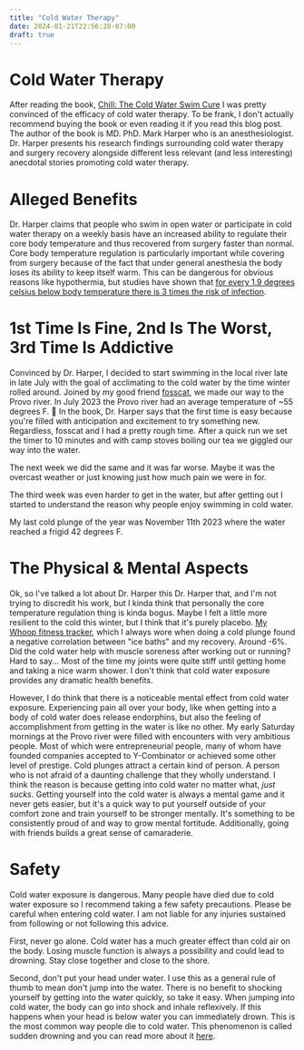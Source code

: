```yaml
---
title: "Cold Water Therapy"
date: 2024-01-21T22:56:28-07:00
draft: true
---
```


# Cold Water Therapy

After reading the book, [Chill: The Cold Water Swim Cure](https://www.amazon.com/Chill-Water-Cure_-Transformative-Guide/dp/1797213768) I was pretty convinced of the efficacy of cold water therapy. To be frank, I don't actually recommend buying the book or even reading it if you read this blog post.
The author of the book is MD. PhD. Mark Harper who is an anesthesiologist. Dr. Harper presents his research findings surrounding cold water therapy and surgery recovery alongside different less relevant (and less interesting) anecdotal stories promoting cold water therapy.

# Alleged Benefits

Dr. Harper claims that people who swim in open water or participate in cold water therapy on a weekly basis have an increased ability to regulate their core body temperature and thus recovered from surgery faster than normal. Core body temperature regulation is particularly important while covering from surgery because of the fact that under general anesthesia the body loses its ability to keep itself warm. This can be dangerous for obvious reasons like hypothermia, but studies have shown that [for every 1.9 degrees celsius below body temperature there is 3 times the risk of infection](https://en.wikipedia.org/wiki/Operating_theater#cite_note-5).

# 1st Time Is Fine, 2nd Is The Worst, 3rd Time Is Addictive

Convinced by Dr. Harper, I decided to start swimming in the local river late in late July with the goal of acclimating to the cold water by the time winter rolled around. Joined by my good friend [fosscat](https://fosscat.com), we made our way to the Provo river. In July 2023 the Provo river had an average temperature of ~55 degrees F. 🥶
In the book, Dr. Harper says that the first time is easy because you're filled with anticipation and excitement to try something new. Regardless, fosscat and I had a pretty rough time. After a quick run we set the timer to 10 minutes and with camp stoves boiling our tea we giggled our way into the water.

The next week we did the same and it was far worse. Maybe it was the overcast weather or just knowing just how much pain we were in for.

The third week was even harder to get in the water, but after getting out I started to understand the reason why people enjoy swimming in cold water.

My last cold plunge of the year was November 11th 2023 where the water reached a frigid 42 degrees F.

# The Physical & Mental Aspects

Ok, so I've talked a lot about Dr. Harper this Dr. Harper that, and I'm not trying to discredit his work, but I kinda think that personally the core temperature regulation thing is kinda bogus.
Maybe I felt a little more resilient to the cold this winter, but I think that it's purely placebo. [My Whoop fitness tracker](), which I always wore when doing a cold plunge found a negative correlation between "ice baths" and my recovery. Around -6%. Did the cold water help with muscle soreness after working out or running? Hard to say... Most of the time my joints were quite stiff until getting home and taking a nice warm shower. I don't think that cold water exposure provides any dramatic health benefits.

However, I do think that there is a noticeable mental effect from cold water exposure. Experiencing pain all over your body, like when getting into a body of cold water does release endorphins, but also the feeling of accomplishment from getting in the water is like no other.
My early Saturday mornings at the Provo river were filled with encounters with very ambitious people. Most of which were entrepreneurial people, many of whom have founded companies accepted to Y-Combinator or achieved some other level of prestige.
Cold plunges attract a certain kind of person. A person who is not afraid of a daunting challenge that they wholly understand. I think the reason is because getting into cold water no matter what, _just sucks_.
Getting yourself into the cold water is always a mental game and it never gets easier, but it's a quick way to put yourself outside of your comfort zone and train yourself to be stronger mentally. It's something to be consistently proud of and way to grow mental fortitude.
Additionally, going with friends builds a great sense of camaraderie.

# Safety

Cold water exposure is dangerous. Many people have died due to cold water exposure so I recommend taking a few safety precautions. Please be careful when entering cold water. I am not liable for any injuries sustained from following or not following this advice.

First, never go alone. Cold water has a much greater effect than cold air on the body. Losing muscle function is always a possibility and could lead to drowning. Stay close together and close to the shore.

Second, don't put your head under water. I use this as a general rule of thumb to mean don't jump into the water. There is no benefit to shocking yourself by getting into the water quickly, so take it easy. When jumping into cold water, the body can go into shock and inhale reflexively. If this happens when your head is below water you can immediately drown. This is the most common way people die to cold water. This phenomenon is called sudden drowning and you can read more about it [here](https://www.coldwatersafety.org/the-danger).
